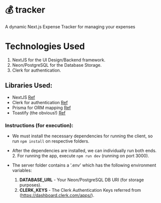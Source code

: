 # 💰 tracker

A dynamic Next.js Expense Tracker for managing your expenses

# Technologies Used
1. NextJS for the UI Design/Backend framework.
2. Neon/PostgreSQL for the Database Storage.
3. Clerk for authentication.

## Libraries Used:
- NextJS [Ref](https://nextjs.org/docs)
- Clerk for authentication [Ref](https://dashboard.clerk.com/)
- Prisma for ORM mapping [Ref](https://www.prisma.io/)
- Toastify (the obvious!) [Ref](https://www.npmjs.com/package/react-toastify)


### Instructions (for execution):
- We must install the necessary dependencies for running the client, so run `npm install` on respective folders.
- After the dependencies are installed, we can individually run both ends.
  2. For running the app, execute `npm run dev` (running on port 3000).

- The server folder contains a '.env' which has  the following environment variables:
  1. **DATABASE_URL** - Your Neon/PostgreSQL DB URI (for storage purposes).
  2. **CLERK_KEYS** - The Clerk Authentication Keys referred from (https://dashboard.clerk.com/apps/).
